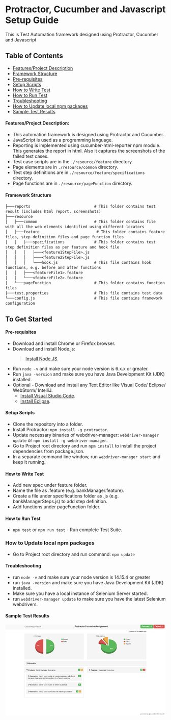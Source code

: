 ﻿# Protractor, Cucumber and Javascript Setup Guide
This is Test Automation framework designed using Protractor, Cucumber and Javascript

## Table of Contents

- [Features/Project Description](#features-project-description)
- [Framework Structure](#framework-structure)
- [Pre-requisites](#pre-requisites)
- [Setup Scripts](#setup-scripts)
- [How to Write Test](#how-to-write-test)
- [How to Run Test](#how-to-run-test)
- [Troubleshooting](#troubleshooting)
- [How to Update local npm packages](#how-to-update-local-npm-packages)
- [Sample Test Results](#sample-test-results)

#### Features/Project Description:
* This automation framework is designed using Protractor and Cucumber.
* JavaScript is used as a programming language.
* Reporting is implemented using cucumber-html-reporter npm module. This generates the report in html. Also it captures the screenshots of the failed test cases.
* Test case scripts are in the `./resource/feature` directory.
* Page elements are in `./resource/common` directory. 
* Test step definitions are in `./resource/feature/specifications` directory. 
* Page functions are in `./resource/pageFunction` directory. 

#### Framework Structure
```
├───reports                            # This folder contains test result (includes html report, screenshots)
├───resource
│   ├───common                         # This folder contains file with all the web elements identified using different locators 
│   ├───feature                         # This folder contains feature files, step definition files and page function files
│   │   ├───specifications             # This folder contains test step definition files as per feature and hook file
│   │   │   ├───<feature1StepFile>.js
│   │   │   ├───<feature2StepFile>.js
│   │   │   └───hook.js                # This file contains hook functions, e.g. before and after functions
│   │   ├───<featureFile1>.feature 
│   │   └───<featureFile2>.feature
│   └───pageFunction                   # This folder contains function files
├───test.properties                    # This file contains test data
└───config.js                          # This file contains framework configuration
```

## To Get Started

#### Pre-requisites
* Download and install Chrome or Firefox browser.
* Download and install Node.js:
  > [Install Node.JS](https://nodejs.org/en/download/ "Install Node.JS").
* Run `node -v` and make sure your node version is 6.x.x or greater.
* Run `java -version` and make sure you have Java Development Kit (JDK) installed. 
* Optional - Download and install any Text Editor like Visual Code/ Eclipse/ WebStorm/ IntelliJ.
  * [Install Visual Studio Code](https://code.visualstudio.com/download/ "Install Visual Studio Code").
  * [Install Eclipse](https://www.eclipse.org/downloads/packages/release/2021-03/r/eclipse-ide-enterprise-java-and-web-developers/ "Install Eclipse").

#### Setup Scripts 
* Clone the repository into a folder.
* Install Protractor: `npm install -g protractor`.
* Update necessary binaries of webdriver-manager: `webdriver-manager update` or `npm install -g webdriver-manager`.
* Go to Project root directory and run `npm install` to install the project dependencies from package.json.
* In a separate command line window, run `webdriver-manager start` and keep it running.

#### How to Write Test
* Add new spec under feature folder.
* Name the file as <testCaseName>.feature (e.g. bankManager.feature).
* Create a file under specifications folder as <pageName>.js (e.g. bankManagerSteps.js) to add step definition.
* Add functions under pageFunction folder.

#### How to Run Test
* `npm test` or `npm run test` - Run complete Test Suite. 

### How to Update local npm packages
* Go to Project root directory and run command: `npm update`

#### Troubleshooting
* run `node -v` and make sure your node version is 14.15.4 or greater
* run `java -version` and make sure you have Java Development Kit (JDK) installed. 
* Make sure you have a local instance of Selenium Server started.
* run `webdriver-manager update` to make sure you have the latest Selenium webdrivers. 

#### Sample Test Results
![Protractor, Cucumber and Javascript Test Results](./testReport.png?raw=true "Protractor, Cucumber and Javascript Test Results")
